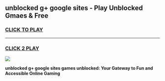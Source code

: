 
## unblocked g+ google sites - Play Unblocked Gmaes & Free
<h3>
<a href="https://news.freeplayer.one?title=unblocked_g+_google_sites&ref=16F">CLICK TO PLAY</a></h3>
<hr>

<h3>
<a href="https://news.freeplayer.one?title=unblocked_g+_google_sites&ref=16F">CLICK 2 PLAY</a>
  
</h3>

<a href="https://news.freeplayer.one?title=unblocked_g+_google_sites&ref=16F/"><img src="https://clearcache.store/games.png"></a>


**unblocked g+ google sites games unblocked: Your Gateway to Fun and Accessible Online Gaming**
